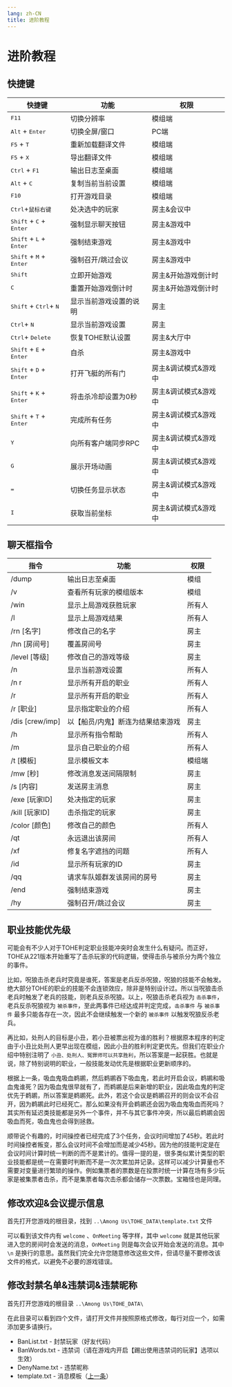 ```yaml
---
lang: zh-CN
title: 进阶教程
---
```


# 进阶教程

## 快捷键

| 快捷键                                             | 功能                   | 权限                 |
| -------------------------------------------------- | ---------------------- | -------------------- |
| <kbd>F11</kbd>                                     | 切换分辨率             | 模组端               |
| <kbd>Alt</kbd> + <kbd>Enter</kbd>                  | 切换全屏/窗口          | PC端                 |
| <kbd>F5</kbd> + <kbd>T</kbd>                       | 重新加载翻译文件       | 模组端               |
| <kbd>F5</kbd> + <kbd>X</kbd>                       | 导出翻译文件           | 模组端               |
| <kbd>Ctrl</kbd> + <kbd>F1</kbd>                    | 输出日志至桌面         | 模组端               |
| <kbd>Alt</kbd> + <kbd>C</kbd>                      | 复制当前当前设置       | 模组端               |
| <kbd>F10</kbd>                                     | 打开游戏目录           | 模组端               |
| <kbd>Ctrl</kbd>+<kbd>鼠标右键</kbd>                | 处决选中的玩家         | 房主&会议中          |
| <kbd>Shift</kbd> + <kbd>C</kbd> + <kbd>Enter</kbd> | 强制显示聊天按钮       | 房主&游戏中          |
| <kbd>Shift</kbd> + <kbd>L</kbd> + <kbd>Enter</kbd> | 强制结束游戏           | 房主&游戏中          |
| <kbd>Shift</kbd> + <kbd>M</kbd> + <kbd>Enter</kbd> | 强制召开/跳过会议      | 房主&游戏中          |
| <kbd>Shift</kbd>                                   | 立即开始游戏           | 房主&开始游戏倒计时  |
| <kbd>C</kbd>                                       | 重置开始游戏倒计时     | 房主&开始游戏倒计时  |
| <kbd>Shift</kbd> + <kbd>Ctrl</kbd>+ <kbd>N</kbd>   | 显示当前游戏设置的说明 | 房主                 |
| <kbd>Ctrl</kbd>+ <kbd>N</kbd>                      | 显示当前游戏设置       | 房主                 |
| <kbd>Ctrl</kbd>+ <kbd>Delete</kbd>                 | 恢复TOHE默认设置       | 房主&大厅中          |
| <kbd>Shift</kbd> + <kbd>E</kbd> + <kbd>Enter</kbd> | 自杀                   | 房主&游戏中          |
| <kbd>Shift</kbd> + <kbd>D</kbd> + <kbd>Enter</kbd> | 打开飞艇的所有门       | 房主&调试模式&游戏中 |
| <kbd>Shift</kbd> + <kbd>K</kbd> + <kbd>Enter</kbd> | 将击杀冷却设置为0秒    | 房主&调试模式&游戏中 |
| <kbd>Shift</kbd> + <kbd>T</kbd> + <kbd>Enter</kbd> | 完成所有任务           | 房主&调试模式&游戏中 |
| <kbd>Y</kbd>                                       | 向所有客户端同步RPC    | 房主&调试模式&游戏中 |
| <kbd>G</kbd>                                       | 展示开场动画           | 房主&调试模式&游戏中 |
| <kbd>=</kbd>                                       | 切换任务显示状态       | 房主&调试模式&游戏中 |
| <kbd>I</kbd>                                       | 获取当前坐标           | 房主&调试模式&游戏中 |

## 聊天框指令

| 指令            | 功能                              | 权限   |
| --------------- | --------------------------------- | ------ |
| /dump           | 输出日志至桌面                    | 模组   |
| /v              | 查看所有玩家的模组版本            | 模组   |
| /win            | 显示上局游戏获胜玩家              | 所有人 |
| /l              | 显示上局游戏结果                  | 所有人 |
| /rn [名字]      | 修改自己的名字                    | 房主   |
| /hn [房间号]    | 覆盖房间号                        | 房主   |
| /level [等级]   | 修改自己的游戏等级                | 房主   |
| /n              | 显示当前游戏设置                  | 所有人 |
| /n r            | 显示所有开启的职业                | 所有人 |
| /r              | 显示所有开启的职业                | 所有人 |
| /r [职业]       | 显示指定职业的介绍                | 所有人 |
| /dis [crew/imp] | 以【船员/内鬼】断连为结果结束游戏 | 房主   |
| /h              | 显示所有指令帮助                  | 所有人 |
| /m              | 显示自己职业的介绍                | 所有人 |
| /t [模板]       | 显示模板文本                      | 模组端 |
| /mw [秒]        | 修改消息发送间隔限制              | 房主   |
| /s [内容]       | 发送房主消息                      | 房主   |
| /exe [玩家ID]   | 处决指定的玩家                    | 房主   |
| /kill [玩家ID]  | 击杀指定的玩家                    | 房主   |
| /color [颜色]   | 修改自己的颜色                    | 所有人 |
| /qt             | 永远退出该房间                    | 所有人 |
| /xf             | 修复名字遮挡的问题                | 所有人 |
| /id             | 显示所有玩家的ID                  | 房主   |
| /qq             | 请求车队姬群发该房间的房号        | 房主   |
| /end            | 强制结束游戏                      | 房主   |
| /hy             | 强制召开/跳过会议                 | 房主   |

## 职业技能优先级

可能会有不少人对于TOHE判定职业技能冲突时会发生什么有疑问。而正好，TOHE从221版本开始重写了击杀玩家的代码逻辑，使得击杀与被杀分为两个独立的事件。

比如，呪狼击杀老兵时究竟是谁死，答案是老兵反杀呪狼，呪狼的技能不会触发。绝大部分TOHE的职业的技能不会连锁效应，除非是特别设计过。所以当呪狼击杀老兵时触发了老兵的技能，则老兵反杀呪狼。以上，呪狼击杀老兵视为 `击杀事件`，老兵反杀呪狼视为 `被杀事件`，至此两事件已经达成并判定完成，`击杀事件` 与 `被杀事件` 最多只能各存在一次，因此不会继续触发一个新的 `被杀事件` 以触发呪狼反杀老兵。

再比如，处刑人的目标是小丑，若小丑被票出视为谁的胜利？根据原本程序的判定由于小丑比处刑人更早出现在模组，因此小丑的胜利判定更优先。但我们在职业介绍中特别注明了 `小丑、处刑人、冤罪师可以共享胜利`，所以答案是一起获胜。也就是说，除了特别说明的职业，一般技能发动优先是根据职业更新顺序的。

根据上一条，吸血鬼吸血鹈鹕，然后鹈鹕吞下吸血鬼，若此时开启会议，鹈鹕和吸血鬼谁死？因为吸血鬼很早就有了，而鹈鹕是后来新增的职业，因此吸血鬼的判定优先于鹈鹕，所以答案是鹈鹕死。此外，若这个会议是鹈鹕召开的则会议不会召开，因为鹈鹕此时已经死亡。那么如果没有开会鹈鹕还会因为吸血鬼吸血而死吗？其实所有延迟类技能都是另外一个事件，并不与其它事件冲突，所以最后鹈鹕会因吸血而死，吸血鬼也会得到拯救。

顺带说个有趣的，时间操控者已经完成了3个任务，会议时间增加了45秒。若此时时间操控者叛变，那么会议时间不会增加而是减少45秒。因为他的技能判定是在会议时间计算时统一判断的而不是累计的。值得一提的是，很多类似累计类型的职业技能都是统一在需要时判断而不是一次次累加并记录。这样可以减少计算量也不需要对变量进行繁琐的操作。例如集票者的票数是在投票时统一计算在场有多少玩家是被集票者击杀，而不是集票者每次击杀都会储存一次票数。宝箱怪也是同理。

## 修改欢迎&会议提示信息

首先打开您游戏的根目录，找到 `..\Among Us\TOHE_DATA\template.txt` 文件

可以看到该文件内有 `welcome` 、`OnMeeting` 等字样，其中 `welcome` 就是其他玩家进入您的房间时会发送的消息，`OnMeeting` 则是每次会议开始会发送的消息。其中 `\n` 是换行的意思。虽然我们完全允许您随意修改这些文件，但请尽量不要修改该文件的格式，以避免不必要的游戏错误。

## 修改封禁名单&违禁词&违禁昵称

首先打开您游戏的根目录 `..\Among Us\TOHE_DATA\`

在此目录可以看到四个文件，请打开文件并按照原格式修改，每行对应一个，如需添加更多请换行。

- BanList.txt  -  封禁玩家（好友代码）
- BanWords.txt  -  违禁词（请在游戏内开启【踢出使用违禁词的玩家】选项以生效）
- DenyName.txt  -  违禁昵称
- template.txt  -  消息模板（[上一条](#修改欢迎-会议提示信息)）
